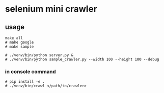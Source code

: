 # selenium mini crawler

## usage

```shell
make all
# make google
# make sample

# ./venv/bin/python server.py &
# ./venv/bin/python sample_crawler.py --width 100 --height 100 --debug
```

### in console command

```shell
# pip install -e .
# ./venv/bin/crawl </path/to/crawler>
```
